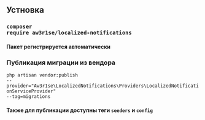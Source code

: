 ## Устновка
### <code>composer require aw3r1se/localized-notifications</code>
#### Пакет регистрируется автоматически

### Публикация миграции из вендора
<code>php artisan vendor:publish --provider="Aw3r1se\LocalizedNotifications\Providers\LocalizedNotificationServiceProvider" --tag=migrations</code>
#### Также для публикации доступны теги <code>seeders</code> и <code>config</code>
